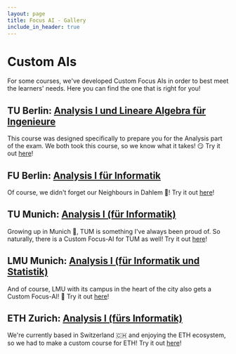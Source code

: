 ```yaml
---
layout: page
title: Focus AI - Gallery
include_in_header: true
---
```


# Custom AIs
For some courses, we've developed Custom Focus AIs in order to best meet the learners' needs. Here you can find the one that is right for you!

## TU Berlin: [Analysis I und Lineare Algebra für Ingenieure](https://app.sophiaedulabs.com/focusai/ana-tub)
This course was designed specifically to prepare you for the Analysis part of the exam. We both took this course, so we know what it takes! 😏
Try it out [here](https://app.sophiaedulabs.com/focusai/ana-tub)!

## FU Berlin: [Analysis I für Informatik](https://app.sophiaedulabs.com/focusai/ana-tub)
Of course, we didn't forget our Neighbours in Dahlem 🧸!
Try it out [here](https://app.sophiaedulabs.com/focusai/ana-tub)!

## TU Munich: [Analysis I (für Informatik)](https://app.sophiaedulabs.com/focusai/ana-tub)
Growing up in Munich 🥨, TUM is something I've always been proud of. So naturally, there is a Custom Focus-AI for TUM as well!
Try it out [here](https://app.sophiaedulabs.com/focusai/ana-tub)!

## LMU Munich: [Analysis I (für Informatik und Statistik)](https://app.sophiaedulabs.com/focusai/ana-tub)
And of course, LMU with its campus in the heart of the city also gets a Custom Focus-AI! 🍻
Try it out [here](https://app.sophiaedulabs.com/focusai/ana-tub)!

## ETH Zurich: [Analysis I (fürs Informatik)](https://app.sophiaedulabs.com/focusai/ana-tub)
We're currently based in Switzerland 🇨🇭 and enjoying the ETH ecosystem, so we had to make a custom course for ETH!
Try it out [here](https://app.sophiaedulabs.com/focusai/ana-tub)!


<br>